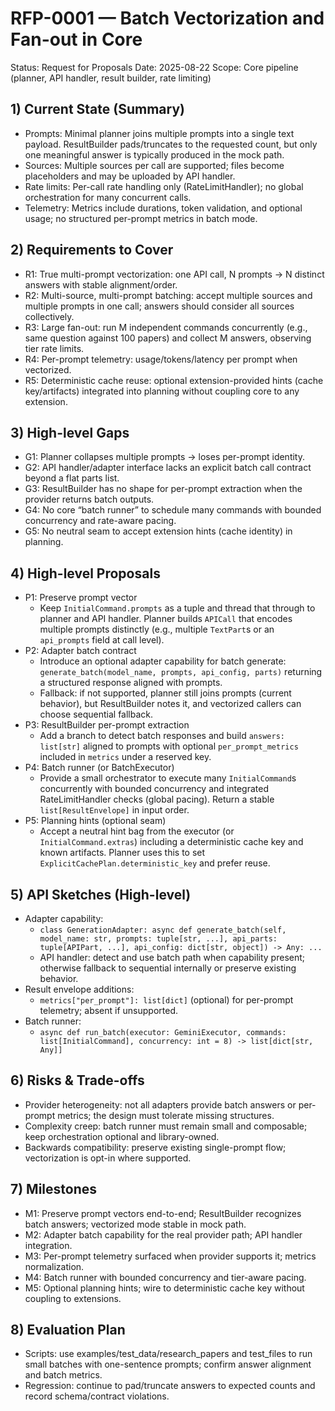 # RFP-0001 — Batch Vectorization and Fan-out in Core

Status: Request for Proposals
Date: 2025-08-22
Scope: Core pipeline (planner, API handler, result builder, rate limiting)

## 1) Current State (Summary)

- Prompts: Minimal planner joins multiple prompts into a single text payload. ResultBuilder pads/truncates to the requested count, but only one meaningful answer is typically produced in the mock path.
- Sources: Multiple sources per call are supported; files become placeholders and may be uploaded by API handler.
- Rate limits: Per-call rate handling only (RateLimitHandler); no global orchestration for many concurrent calls.
- Telemetry: Metrics include durations, token validation, and optional usage; no structured per-prompt metrics in batch mode.

## 2) Requirements to Cover

- R1: True multi-prompt vectorization: one API call, N prompts → N distinct answers with stable alignment/order.
- R2: Multi-source, multi-prompt batching: accept multiple sources and multiple prompts in one call; answers should consider all sources collectively.
- R3: Large fan-out: run M independent commands concurrently (e.g., same question against 100 papers) and collect M answers, observing tier rate limits.
- R4: Per-prompt telemetry: usage/tokens/latency per prompt when vectorized.
- R5: Deterministic cache reuse: optional extension-provided hints (cache key/artifacts) integrated into planning without coupling core to any extension.

## 3) High-level Gaps

- G1: Planner collapses multiple prompts → loses per-prompt identity.
- G2: API handler/adapter interface lacks an explicit batch call contract beyond a flat parts list.
- G3: ResultBuilder has no shape for per-prompt extraction when the provider returns batch outputs.
- G4: No core “batch runner” to schedule many commands with bounded concurrency and rate-aware pacing.
- G5: No neutral seam to accept extension hints (cache identity) in planning.

## 4) High-level Proposals

- P1: Preserve prompt vector
  - Keep `InitialCommand.prompts` as a tuple and thread that through to planner and API handler. Planner builds `APICall` that encodes multiple prompts distinctly (e.g., multiple `TextPart`s or an `api_prompts` field at call level).
- P2: Adapter batch contract
  - Introduce an optional adapter capability for batch generate: `generate_batch(model_name, prompts, api_config, parts)` returning a structured response aligned with prompts.
  - Fallback: if not supported, planner still joins prompts (current behavior), but ResultBuilder notes it, and vectorized callers can choose sequential fallback.
- P3: ResultBuilder per-prompt extraction
  - Add a branch to detect batch responses and build `answers: list[str]` aligned to prompts with optional `per_prompt_metrics` included in `metrics` under a reserved key.
- P4: Batch runner (or BatchExecutor)
  - Provide a small orchestrator to execute many `InitialCommand`s concurrently with bounded concurrency and integrated RateLimitHandler checks (global pacing). Return a stable `list[ResultEnvelope]` in input order.
- P5: Planning hints (optional seam)
  - Accept a neutral hint bag from the executor (or `InitialCommand.extras`) including a deterministic cache key and known artifacts. Planner uses this to set `ExplicitCachePlan.deterministic_key` and prefer reuse.

## 5) API Sketches (High-level)

- Adapter capability:
  - `class GenerationAdapter: async def generate_batch(self, model_name: str, prompts: tuple[str, ...], api_parts: tuple[APIPart, ...], api_config: dict[str, object]) -> Any: ...`
  - API handler: detect and use batch path when capability present; otherwise fallback to sequential internally or preserve existing behavior.
- Result envelope additions:
  - `metrics["per_prompt"]: list[dict]` (optional) for per-prompt telemetry; absent if unsupported.
- Batch runner:
  - `async def run_batch(executor: GeminiExecutor, commands: list[InitialCommand], concurrency: int = 8) -> list[dict[str, Any]]`

## 6) Risks & Trade-offs

- Provider heterogeneity: not all adapters provide batch answers or per-prompt metrics; the design must tolerate missing structures.
- Complexity creep: batch runner must remain small and composable; keep orchestration optional and library-owned.
- Backwards compatibility: preserve existing single-prompt flow; vectorization is opt-in where supported.

## 7) Milestones

- M1: Preserve prompt vectors end-to-end; ResultBuilder recognizes batch answers; vectorized mode stable in mock path.
- M2: Adapter batch capability for the real provider path; API handler integration.
- M3: Per-prompt telemetry surfaced when provider supports it; metrics normalization.
- M4: Batch runner with bounded concurrency and tier-aware pacing.
- M5: Optional planning hints; wire to deterministic cache key without coupling to extensions.

## 8) Evaluation Plan

- Scripts: use examples/test_data/research_papers and test_files to run small batches with one-sentence prompts; confirm answer alignment and batch metrics.
- Regression: continue to pad/truncate answers to expected counts and record schema/contract violations.
